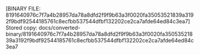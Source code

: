 [BINARY FILE: 8191640976c7f7a4b28957da78a8dfd2f9f9b63a3f0020fa35053521839a3192f9bdf92544185761c8ecfbb537544dfbf132202ce2ca7afde64ed84c3ea7]
Stored copy: docs/converted-binary/8191640976c7f7a4b28957da78a8dfd2f9f9b63a3f0020fa35053521839a3192f9bdf92544185761c8ecfbb537544dfbf132202ce2ca7afde64ed84c3ea7
